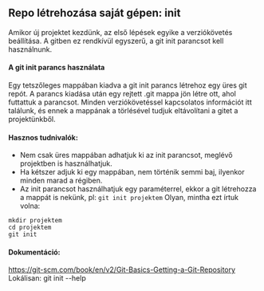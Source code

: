 ## Repo létrehozása saját gépen: init
Amikor új projektet kezdünk, az első lépések egyike a verziókövetés beállítása.
A gitben ez rendkívül egyszerű, a git init parancsot kell használnunk.

#### A git init parancs használata
Egy tetszőleges mappában kiadva a git init parancs létrehoz egy üres git repót.
A parancs kiadása után egy rejtett .git mappa jön létre ott, ahol futtattuk a parancsot.
Minden verziókövetéssel kapcsolatos információt itt találunk, és ennek a mappának a törlésével tudjuk eltávolítani a gitet a projektünkből.

#### Hasznos tudnivalók:
- Nem csak üres mappában adhatjuk ki az init parancsot, meglévő projektben is használhatjuk.
- Ha kétszer adjuk ki egy mappában, nem történik semmi baj, ilyenkor minden marad a régiben.
- Az init parancsot használhatjuk egy paraméterrel, ekkor a git létrehozza a mappát is nekünk, pl:
```git init projektem```
Olyan, mintha ezt írtuk volna:
```
mkdir projektem
cd projektem
git init
```

#### Dokumentáció:  
https://git-scm.com/book/en/v2/Git-Basics-Getting-a-Git-Repository
Lokálisan: git init --help